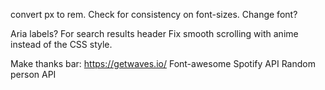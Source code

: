 convert px to rem.
Check for consistency on font-sizes.
Change font?

Aria labels? For search results header
Fix smooth scrolling with anime instead of the CSS style.

Make thanks bar:
https://getwaves.io/
Font-awesome
Spotify API
Random person API
